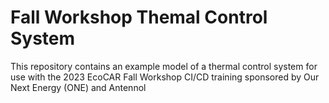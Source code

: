 # Fall Workshop Themal Control System

This repository contains an example model of a thermal control system for use with the 2023 EcoCAR Fall Workshop CI/CD training sponsored by Our Next Energy (ONE) and Antennol
